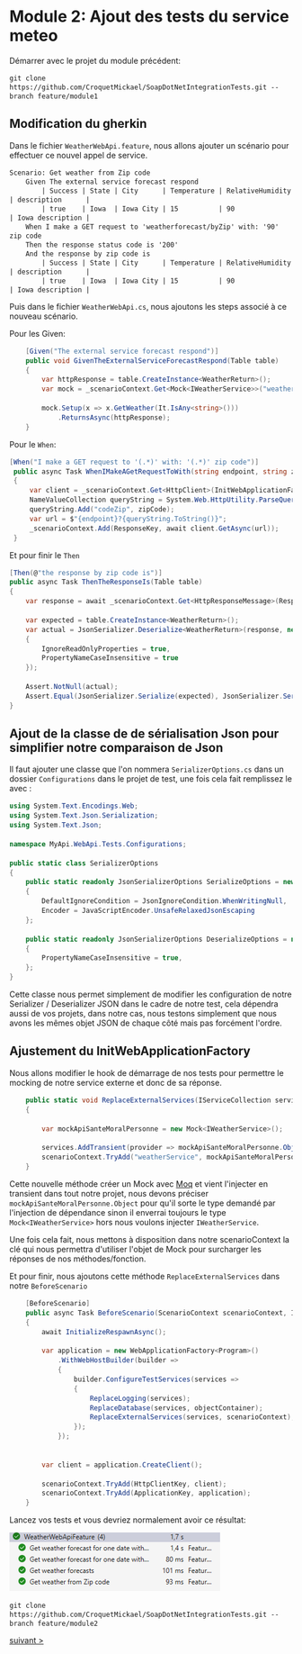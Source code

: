# Module 2: Ajout des tests du service meteo

Démarrer avec le projet du module précédent:

```
git clone https://github.com/CroquetMickael/SoapDotNetIntegrationTests.git --branch feature/module1
```

## Modification du gherkin

Dans le fichier `WeatherWebApi.feature`, nous allons ajouter un scénario pour effectuer ce nouvel appel de service.

```Gherkin
Scenario: Get weather from Zip code
    Given The external service forecast respond
        | Success | State | City      | Temperature | RelativeHumidity | description      |
        | true    | Iowa  | Iowa City | 15          | 90               | Iowa description |
    When I make a GET request to 'weatherforecast/byZip' with: '90' zip code
    Then the response status code is '200'
    And the response by zip code is
        | Success | State | City      | Temperature | RelativeHumidity | description      |
        | true    | Iowa  | Iowa City | 15          | 90               | Iowa description |
```

Puis dans le fichier `WeatherWebApi.cs`, nous ajoutons les steps associé à ce nouveau scénario.

Pour les Given:

```cs
    [Given("The external service forecast respond")]
    public void GivenTheExternalServiceForecastRespond(Table table)
    {
        var httpResponse = table.CreateInstance<WeatherReturn>();
        var mock = _scenarioContext.Get<Mock<IWeatherService>>("weatherService");

        mock.Setup(x => x.GetWeather(It.IsAny<string>()))
            .ReturnsAsync(httpResponse);
    }
```

Pour le `When`:

```cs
[When("I make a GET request to '(.*)' with: '(.*)' zip code")]
 public async Task WhenIMakeAGetRequestToWith(string endpoint, string zipCode)
 {
     var client = _scenarioContext.Get<HttpClient>(InitWebApplicationFactory.HttpClientKey);
     NameValueCollection queryString = System.Web.HttpUtility.ParseQueryString(string.Empty);
     queryString.Add("codeZip", zipCode);
     var url = $"{endpoint}?{queryString.ToString()}";
     _scenarioContext.Add(ResponseKey, await client.GetAsync(url));
 }
```

Et pour finir le `Then`

```cs
[Then(@"the response by zip code is")]
public async Task ThenTheResponseIs(Table table)
{
    var response = await _scenarioContext.Get<HttpResponseMessage>(ResponseKey).Content.ReadAsStringAsync();

    var expected = table.CreateInstance<WeatherReturn>();
    var actual = JsonSerializer.Deserialize<WeatherReturn>(response, new JsonSerializerOptions
    {
        IgnoreReadOnlyProperties = true,
        PropertyNameCaseInsensitive = true
    });

    Assert.NotNull(actual);
    Assert.Equal(JsonSerializer.Serialize(expected), JsonSerializer.Serialize(actual));
}
```

## Ajout de la classe de de sérialisation Json pour simplifier notre comparaison de Json

Il faut ajouter une classe que l'on nommera `SerializerOptions.cs` dans un dossier `Configurations` dans le projet de test, une fois cela fait remplissez le avec :

```cs
using System.Text.Encodings.Web;
using System.Text.Json.Serialization;
using System.Text.Json;

namespace MyApi.WebApi.Tests.Configurations;

public static class SerializerOptions
{
    public static readonly JsonSerializerOptions SerializeOptions = new()
    {
        DefaultIgnoreCondition = JsonIgnoreCondition.WhenWritingNull,
        Encoder = JavaScriptEncoder.UnsafeRelaxedJsonEscaping
    };

    public static readonly JsonSerializerOptions DeserializeOptions = new()
    {
        PropertyNameCaseInsensitive = true,
    };
}
```

Cette classe nous permet simplement de modifier les configuration de notre Serializer / Deserializer JSON dans le cadre de notre test, cela dépendra aussi de vos projets, dans notre cas, nous testons simplement que nous avons les mêmes objet JSON de chaque côté mais pas forcément l'ordre.

## Ajustement du InitWebApplicationFactory

Nous allons modifier le hook de démarrage de nos tests pour permettre le mocking de notre service externe et donc de sa réponse.

```cs
    public static void ReplaceExternalServices(IServiceCollection services, ScenarioContext scenarioContext)
    {

        var mockApiSanteMoralPersonne = new Mock<IWeatherService>();

        services.AddTransient(provider => mockApiSanteMoralPersonne.Object);
        scenarioContext.TryAdd("weatherService", mockApiSanteMoralPersonne);
    }
```

Cette nouvelle méthode créer un Mock avec [Moq](https://github.com/devlooped/moq) et vient l'injecter en transient dans tout notre projet, nous devons préciser `mockApiSanteMoralPersonne.Object` pour qu'il sorte le type demandé par l'injection de dépendance sinon il enverrai toujours le type `Mock<IWeatherService>` hors nous voulons injecter `IWeatherService`.

Une fois cela fait, nous mettons à disposition dans notre scenarioContext la clé qui nous permettra d'utiliser l'objet de Mock pour surcharger les réponses de nos méthodes/fonction.

Et pour finir, nous ajoutons cette méthode `ReplaceExternalServices` dans notre `BeforeScenario`

```cs
    [BeforeScenario]
    public async Task BeforeScenario(ScenarioContext scenarioContext, IObjectContainer objectContainer)
    {
        await InitializeRespawnAsync();

        var application = new WebApplicationFactory<Program>()
            .WithWebHostBuilder(builder =>
            {
                builder.ConfigureTestServices(services =>
                {
                    ReplaceLogging(services);
                    ReplaceDatabase(services, objectContainer);
                    ReplaceExternalServices(services, scenarioContext);
                });
            });


        var client = application.CreateClient();

        scenarioContext.TryAdd(HttpClientKey, client);
        scenarioContext.TryAdd(ApplicationKey, application);
    }
```

Lancez vos tests et vous devriez normalement avoir ce résultat:

![Test en succès](./img/successTest.png)

```
git clone https://github.com/CroquetMickael/SoapDotNetIntegrationTests.git --branch feature/module2
```

[suivant >](../../modules/Module%203%20Usage%20de%20Microcks/readme.md)
